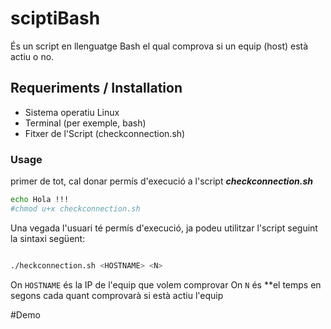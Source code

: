 # sciptiBash
És un script en llenguatge Bash el qual comprova si un equip (host) està actiu o no.

## Requeriments / Installation
* Sistema operatiu Linux
* Terminal (per exemple, bash)
* Fitxer de l'Script (checkconnection.sh)

### Usage
primer de tot, cal donar permís d'execució a l'script ***checkconnection.sh***
``` bash
echo Hola !!!
#chmod u+x checkconnection.sh
```
Una vegada l'usuari té permís d'execució, ja podeu utilitzar l'script seguint la sintaxi següent:
``` bash

./heckconnection.sh <HOSTNAME> <N>

```
On `HOSTNAME` és la IP de l'equip que volem comprovar
On `N` és **el temps en segons cada quant comprovarà si està actiu l'equip

#Demo
